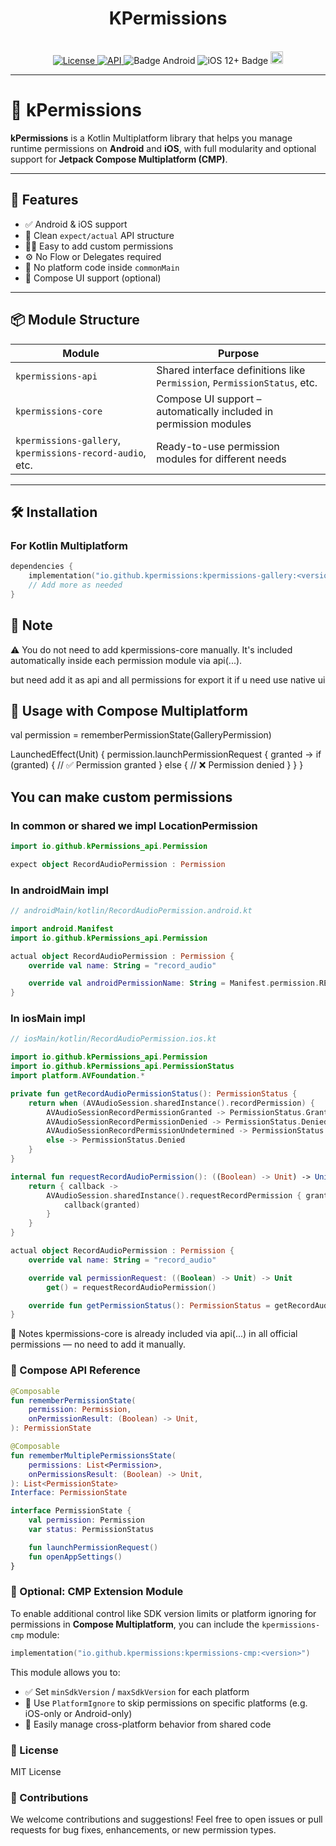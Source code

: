 <h1 align="center">KPermissions</h1>
<br>

<div align="center">

<a href="https://opensource.org/licenses/Apache-2.0">
  <img alt="License" src="https://img.shields.io/badge/License-Apache%202.0-blue.svg"/>
</a>

<a href="https://android-arsenal.com/api?level=21" rel="nofollow">
  <img alt="API" src="https://img.shields.io/badge/API-21%2B-brightgreen.svg?style=flat" />
</a>

<img src="https://img.shields.io/badge/Platform-Android-brightgreen.svg?logo=android" alt="Badge Android" />
<img src="https://img.shields.io/badge/iOS-12%2B-blue.svg?logo=apple" alt="iOS 12+ Badge" />

<a href="https://github.com/the-best-is-best/">
  <img alt="Profile" src="https://img.shields.io/badge/github-%23181717.svg?&style=for-the-badge&logo=github&logoColor=white" height="20"/>
</a>

</div>

---

# 🔐 kPermissions

**kPermissions** is a Kotlin Multiplatform library that helps you manage runtime permissions on **Android** and **iOS**, with full modularity and optional support for **Jetpack Compose Multiplatform (CMP)**.

---

## 🚀 Features

- ✅ Android & iOS support
- 🧩 Clean `expect/actual` API structure
- 🧑‍💻 Easy to add custom permissions
- ⚙️ No Flow or Delegates required
- 🔁 No platform code inside `commonMain`
- 🧱 Compose UI support (optional)

---

## 📦 Module Structure

| Module | Purpose |
|--------|---------|
| `kpermissions-api`   | Shared interface definitions like `Permission`, `PermissionStatus`, etc. |
| `kpermissions-core`  | Compose UI support – automatically included in permission modules |
| `kpermissions-gallery`, `kpermissions-record-audio`, etc. | Ready-to-use permission modules for different needs |

---

## 🛠️ Installation

### For Kotlin Multiplatform

```kotlin
dependencies {
    implementation("io.github.kpermissions:kpermissions-gallery:<version>")
    // Add more as needed
}
```

## 📌 Note

⚠️ You do not need to add kpermissions-core manually.
It's included automatically inside each permission module via api(...).

but need add it as api and all permissions for export it if u need use native ui

## 🧩 Usage with Compose Multiplatform

val permission = rememberPermissionState(GalleryPermission)

LaunchedEffect(Unit) {
    permission.launchPermissionRequest { granted ->
        if (granted) {
            // ✅ Permission granted
        } else {
            // ❌ Permission denied
        }
    }
}

## You can make custom permissions

### In common or shared we impl LocationPermission

```kotlin
import io.github.kPermissions_api.Permission

expect object RecordAudioPermission : Permission
```

### In androidMain impl

```kotlin
// androidMain/kotlin/RecordAudioPermission.android.kt

import android.Manifest
import io.github.kPermissions_api.Permission

actual object RecordAudioPermission : Permission {
    override val name: String = "record_audio"

    override val androidPermissionName: String = Manifest.permission.RECORD_AUDIO
}
```

### In iosMain impl

```kotlin
// iosMain/kotlin/RecordAudioPermission.ios.kt

import io.github.kPermissions_api.Permission
import io.github.kPermissions_api.PermissionStatus
import platform.AVFoundation.*

private fun getRecordAudioPermissionStatus(): PermissionStatus {
    return when (AVAudioSession.sharedInstance().recordPermission) {
        AVAudioSessionRecordPermissionGranted -> PermissionStatus.Granted
        AVAudioSessionRecordPermissionDenied -> PermissionStatus.DeniedPermanently
        AVAudioSessionRecordPermissionUndetermined -> PermissionStatus.Denied
        else -> PermissionStatus.Denied
    }
}

internal fun requestRecordAudioPermission(): ((Boolean) -> Unit) -> Unit {
    return { callback ->
        AVAudioSession.sharedInstance().requestRecordPermission { granted ->
            callback(granted)
        }
    }
}

actual object RecordAudioPermission : Permission {
    override val name: String = "record_audio"

    override val permissionRequest: ((Boolean) -> Unit) -> Unit
        get() = requestRecordAudioPermission()

    override fun getPermissionStatus(): PermissionStatus = getRecordAudioPermissionStatus()
}


```

📌 Notes
kpermissions-core is already included via api(...) in all official permissions — no need to add it manually.

### 🧱 Compose API Reference

```kotlin
@Composable
fun rememberPermissionState(
    permission: Permission,
    onPermissionResult: (Boolean) -> Unit,
): PermissionState

@Composable
fun rememberMultiplePermissionsState(
    permissions: List<Permission>,
    onPermissionsResult: (Boolean) -> Unit,
): List<PermissionState>
Interface: PermissionState
```

```kotlin
interface PermissionState {
    val permission: Permission
    var status: PermissionStatus

    fun launchPermissionRequest()
    fun openAppSettings()
}
```

### 🧩 Optional: CMP Extension Module

To enable additional control like SDK version limits or platform ignoring for permissions in **Compose Multiplatform**, you can include the `kpermissions-cmp` module:

```kotlin
implementation("io.github.kpermissions:kpermissions-cmp:<version>")
```

This module allows you to:

- ✅ Set `minSdkVersion` / `maxSdkVersion` for each platform
- 🧠 Use `PlatformIgnore` to skip permissions on specific platforms (e.g. iOS-only or Android-only)
- 🔁 Easily manage cross-platform behavior from shared code

### 📄 License

MIT License

### 🙌 Contributions

We welcome contributions and suggestions!
Feel free to open issues or pull requests for bug fixes, enhancements, or new permission types.
